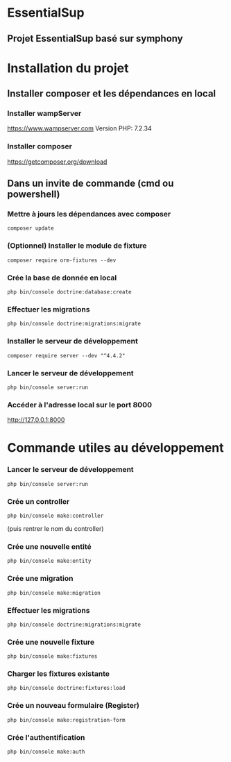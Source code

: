 # EssentialSup
## Projet EssentialSup basé sur symphony
# Installation du projet
## Installer composer et les dépendances en local
### Installer wampServer
https://www.wampserver.com
Version PHP: 7.2.34
### Installer composer
https://getcomposer.org/download
## Dans un invite de commande (cmd ou powershell)
### Mettre à jours les dépendances avec composer
```
composer update
```
### (Optionnel) Installer le module de fixture
```
composer require orm-fixtures --dev
```
### Crée la base de donnée en local
```
php bin/console doctrine:database:create
```
### Effectuer les migrations
```
php bin/console doctrine:migrations:migrate
```
### Installer le serveur de développement
```
composer require server --dev "^4.4.2"
```
### Lancer le serveur de développement
```
php bin/console server:run
```
### Accéder à l'adresse local sur le port 8000
http://127.0.0.1:8000


# Commande utiles au développement
### Lancer le serveur de développement
```
php bin/console server:run
```
### Crée un controller
```
php bin/console make:controller
```
(puis rentrer le nom du controller)
### Crée une nouvelle entité
```
php bin/console make:entity
```
### Crée une migration
```
php bin/console make:migration
```
### Effectuer les migrations
```
php bin/console doctrine:migrations:migrate
```
### Crée une nouvelle fixture
```
php bin/console make:fixtures
```
### Charger les fixtures existante
```
php bin/console doctrine:fixtures:load
```
### Crée un nouveau formulaire (Register)
```
php bin/console make:registration-form
```
### Crée l'authentification
```
php bin/console make:auth
```
